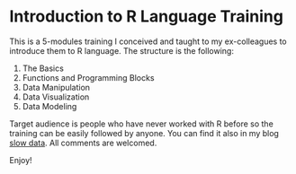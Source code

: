 # Introduction to R Language Training
This is a 5-modules training I conceived and taught to my ex-colleagues to introduce them to R language.
The structure is the following:

1. The Basics
2. Functions and Programming Blocks
3. Data Manipulation
4. Data Visualization
5. Data Modeling

Target audience is people who have never worked with R before so the training can be easily followed by anyone.
You can find it also in my blog [slow data](http://slow-data.com/category/r/).
All comments are welcomed.

Enjoy!
